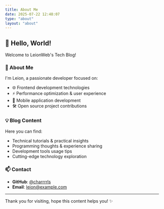 ```yaml
---
title: About Me
date: 2025-07-22 12:48:07
type: "about"
layout: "about"
---
```


## 👋 Hello, World!

Welcome to LeionWeb's Tech Blog!

### 🚀 About Me

I'm Leion, a passionate developer focused on:
- 🌐 Frontend development technologies
- ⚡ Performance optimization & user experience
- 📱 Mobile application development
- 🛠️ Open source project contributions

### 💡 Blog Content

Here you can find:
- Technical tutorials & practical insights
- Programming thoughts & experience sharing
- Development tools usage tips
- Cutting-edge technology exploration

### 📫 Contact

- **GitHub**: [@charrrrls](https://github.com/charrrrls)
- **Email**: leion@example.com

---

Thank you for visiting, hope this content helps you! ✨